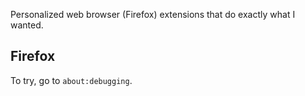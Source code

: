 Personalized web browser (Firefox) extensions that do exactly what I wanted.

## Firefox

To try, go to `about:debugging`.
